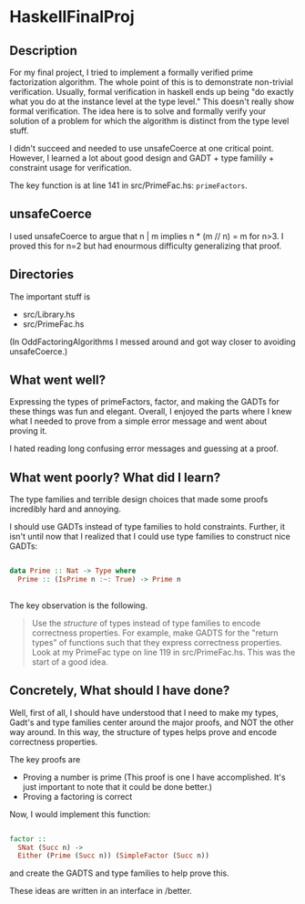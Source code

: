 # HaskellFinalProj

## Description

For my final project, I tried to implement a formally verified prime factorization algorithm.
The whole point of this is to demonstrate non-trivial verification.
Usually, formal verification in haskell ends up being "do exactly what you do at the instance level at the type level." This doesn't really show formal verification. The idea here is to solve and formally verify your solution of a problem for which the algorithm is distinct from the type level stuff. 


I didn't succeed and needed to use unsafeCoerce at one critical point.
However, I learned a lot about good design and GADT + type familily + constraint usage for verification.

The key function is at line 141 in src/PrimeFac.hs: `primeFactors`.

## unsafeCoerce

I used unsafeCoerce to argue that n | m  implies n * (m // n) = m
for n>3. I proved this for n=2 but had enourmous difficulty generalizing that proof.


## Directories

The important stuff is 
- src/Library.hs
- src/PrimeFac.hs

(In OddFactoringAlgorithms I messed around and got way closer to avoiding unsafeCoerce.)

## What went well?

Expressing the types of primeFactors, factor, and 
making the GADTs for these things was fun and elegant.
Overall, I enjoyed the parts where I knew what I needed to prove
from a simple error message and went about proving it.

I hated reading long confusing error messages and guessing at a 
proof.


## What went poorly? What did I learn?

The type families and terrible design choices
that made some proofs incredibly hard and annoying.

I should use GADTs instead of type families to hold
constraints. 
Further, it isn't until now that I realized that
I could use type families to construct nice
GADTs:

```haskell

data Prime :: Nat -> Type where
  Prime :: (IsPrime n :~: True) -> Prime n
    
 ```

The key observation is the following.

> Use the *structure* of types instead of type families to encode correctness properties. For example, make GADTS for the "return types" of functions such that they express correctness properties. Look at my PrimeFac type on line 119 in src/PrimeFac.hs. This was the start of a good idea.


## Concretely, What should I have done?


Well, first of all, I should have understood that I need to
make my types, Gadt's and type families center around the 
major proofs, and NOT the other way around. In this way, the structure of types helps prove and encode correctness properties.

The key proofs are

* Proving a number is prime
(This proof is one I have accomplished. It's just important to note that it could be done better.)
* Proving a factoring is correct

Now, I would implement this function:

```haskell

factor :: 
  SNat (Succ n) -> 
  Either (Prime (Succ n)) (SimpleFactor (Succ n))

```
and create the GADTS and type families to help prove this.

These ideas are written in an interface in /better.






